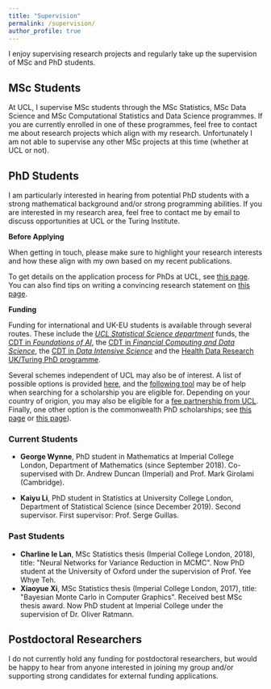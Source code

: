 ```yaml
---
title: "Supervision"
permalink: /supervision/
author_profile: true
---
```


I enjoy supervising research projects and regularly take up the supervision of MSc and PhD students.

## MSc Students

At UCL, I supervise MSc students through the MSc Statistics, MSc Data Science and MSc Computational Statistics and Data Science programmes. If you are currently enrolled in one of these programmes, feel free to contact me about research projects which align with my research. Unfortunately I am not able to supervise any other MSc projects at this time (whether at UCL or not).

## PhD Students

I am particularly interested in hearing from potential PhD students with a strong mathematical background and/or strong programming abilities. If you are interested in my research area, feel free to contact me by email to discuss opportunities at UCL or the Turing Institute. 

**Before Applying**

When getting in touch, please make sure to highlight your research interests and how these align with my own based on my recent publications.

To get details on the application process for PhDs at UCL, see [this page](https://www.ucl.ac.uk/prospective-students/graduate/applying-graduate-study/what-you-need-complete-application). You can also find tips on writing a convincing research statement on [this page](https://www.ucl.ac.uk/prospective-students/graduate/sites/prospective-students_graduate/files/potential-supervisor.pdf).

**Funding**

Funding for international and UK-EU students is available through several routes. These include the [*UCL Statistical Science department*](https://www.ucl.ac.uk/statistics/prospective-postgraduates/phd) funds, the [CDT in *Foundations of AI*](https://www.ucl.ac.uk/ai-centre/study/research-degree-foundational-artificial-intelligence), the [CDT in *Financial Computing and Data Science*](https://financialcomputing.org/), the [CDT in *Data Intensive Science*](https://www.hep.ucl.ac.uk/cdt-dis/) and the [Health Data Research UK/Turing PhD programme](https://www.hdruk.ac.uk/talent-training/hdr-uk-turing-phd-programme-funded-by-the-wellcome-trust/?_cldee=ci5jaGFuZGxlckB1Y2wuYWMudWs%3d&recipientid=contact-243cf3cbd2a9e711810970106faa95f1-cd798151ea1648d0a88aaf88b8173974&esid=83591eb5-de0a-ea11-a811-002248070f4c).

Several schemes independent of UCL may also be of interest. A list of possible options is provided [here](https://www.ucl.ac.uk/scholarships/funding-students-postgraduate-research-courses#charities), and the [following tool](https://www.ucl.ac.uk/scholarships/scholarships-finder) may be of help when searching for a scholarship you are eligible for. Depending on your country of origion, you may also be eligible for a [fee partnership from UCL](https://www.ucl.ac.uk/scholarships/fee-partnerships). Finally, one other option is the commonwealth PhD scholarships; see [this page](http://cscuk.dfid.gov.uk/apply/phd-scholarships-high-income-countries/) or [this page](http://cscuk.dfid.gov.uk/apply/phd-scholarships-least-developed-countries-and-fragile-states/)).


### Current Students

* **George Wynne**, PhD student in Mathematics at Imperial College London, Department of Mathematics (since September 2018). Co-supervised with Dr. Andrew Duncan (Imperial) and Prof. Mark Girolami (Cambridge).

* **Kaiyu Li**, PhD student in Statistics at University College London, Department of Statistical Science (since December 2019). Second supervisor. First supervisor: Prof. Serge Guillas.

### Past Students

* **Charline le Lan**, MSc Statistics thesis (Imperial College London, 2018), title: "Neural Networks for Variance Reduction in MCMC". Now PhD student at the University of Oxford under the supervision of Prof. Yee Whye Teh. 
* **Xiaoyue Xi**, MSc Statistics thesis (Imperial College London, 2017), title: "Bayesian Monte Carlo in Computer Graphics". Received best MSc thesis award. Now PhD student at Imperial College under the supervision of Dr. Oliver Ratmann. 

## Postdoctoral Researchers

I do not currently hold any funding for postdoctoral researchers, but would be happy to hear from anyone interested in joining my group and/or supporting strong candidates for external funding applications.